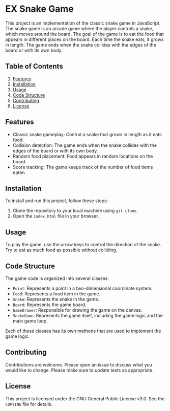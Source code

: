 # EX Snake Game

This project is an implementation of the classic snake game in JavaScript. The snake game is an arcade game where the player controls a snake, which moves around the board. The goal of the game is to eat the food that appears in different places on the board. Each time the snake eats, it grows in length. The game ends when the snake collides with the edges of the board or with its own body.

## Table of Contents

1. [Features](#features)
2. [Installation](#installation)
3. [Usage](#usage)
4. [Code Structure](#code-structure)
5. [Contributing](#contributing)
6. [License](#license)

## Features

- Classic snake gameplay: Control a snake that grows in length as it eats food.
- Collision detection: The game ends when the snake collides with the edges of the board or with its own body.
- Random food placement: Food appears in random locations on the board.
- Score tracking: The game keeps track of the number of food items eaten.

## Installation

To install and run this project, follow these steps:

1. Clone the repository to your local machine using `git clone`.
2. Open the `index.html` file in your browser.

## Usage

To play the game, use the arrow keys to control the direction of the snake. Try to eat as much food as possible without colliding.

## Code Structure

The game code is organized into several classes:

- `Point`: Represents a point in a two-dimensional coordinate system.
- `Food`: Represents a food item in the game.
- `Snake`: Represents the snake in the game.
- `Board`: Represents the game board.
- `GameDrawer`: Responsible for drawing the game on the canvas.
- `SnakeGame`: Represents the game itself, including the game logic and the main game loop.

Each of these classes has its own methods that are used to implement the game logic.

## Contributing

Contributions are welcome. Please open an issue to discuss what you would like to change. Please make sure to update tests as appropriate.

## License

This project is licensed under the GNU General Public License v3.0. See the `COPYING` file for details.